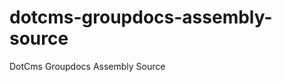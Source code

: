 dotcms-groupdocs-assembly-source
================================

DotCms Groupdocs Assembly Source
